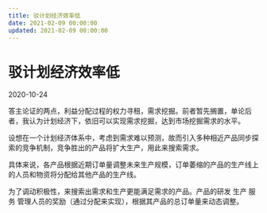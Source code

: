 ```yaml
---
title: 驳计划经济效率低
date: 2021-02-09 00:00:00
updated: 2021-02-09 00:00:00
---
```


# 驳计划经济效率低
2020-10-24

答主论证的两点，利益分配过程的权力寻租，需求挖掘。前者暂先搁置，单论后者，我认为计划经济下，依旧可以实现需求挖掘，达到市场挖掘需求的水平。

设想在一个计划经济体系中，考虑到需求难以预测，故而引入多种相近产品同步探索的竞争机制，竞争胜出的产品将扩大生产，用此来搜索需求。

具体来说，各产品根据近期订单量调整未来生产规模，订单萎缩的产品的生产线上的人员和物资将分配给其他产品的生产线。

为了调动积极性，来搜索出需求和生产更能满足需求的产品。产品的研发 生产 服务 管理人员的奖励（通过分配来实现），根据其产品的总订单量来动态调整。
